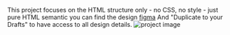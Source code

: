This project focuses on the HTML structure only - no CSS, no style - just pure HTML semantic
you can find the design [figma](https://www.figma.com/design/dyYL6Ku4WG7vsdpwvlcJZC/Homepage?t=a6d1yjMivHfyBa6y-0)
And "Duplicate to your Drafts" to have access to all design details.
![project image](https://www.interviewbit.com/blog/wp-content/uploads/2022/01/html-projects.jpg)

